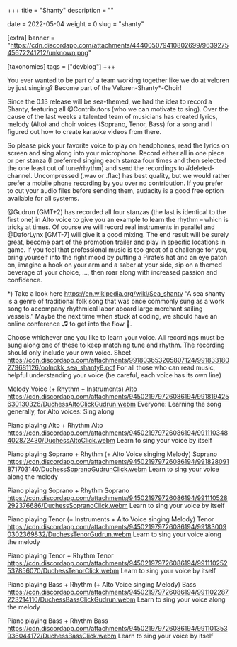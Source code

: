 +++
title = "Shanty"
description = ""

date = 2022-05-04
weight = 0
slug = "shanty"

[extra]
banner = "https://cdn.discordapp.com/attachments/444005079410802699/963927545672241212/unknown.png"

[taxonomies]
tags = ["devblog"]
+++

You ever wanted to be part of a team working together like we do at veloren by just singing? Become part of the Veloren-Shanty*-Choir! 

Since the 0.13 release will be sea-themed, we had the idea to record a Shanty, featuring all @Contributors (who we can motivate to sing). Over the cause of the last weeks a talented team of musicians has created lyrics, melody (Alto) and choir voices (Soprano, Tenor, Bass) for a song and I figured out how to create karaoke videos from there.

So please pick your favorite voice to play on headphones, read the lyrics on screen and sing along into your microphone. Record either all in one piece or per stanza (I preferred singing each stanza four times and then selected the one least out of tune/rhythm) and send the recordings to #deleted-channel.
Uncompressed (.wav or .flac) has best quality, but we would rather prefer a mobile phone recording by you over no contribution. If you prefer to cut your audio files before sending them, audacity is a good free option available for all systems.

@Gudrun (GMT+2)  has recorded all four stanzas (the last is identical to the first one) in Alto voice to give you an example to learn the rhythm – which is tricky at times. Of course we will record real instruments in parallel and @DaforLynx [GMT-7] will give it a good mixing. The end result will be surely great, become part of the promotion trailer and play in specific locations in game.
If you feel that professional music is too great of a challenge for you, bring yourself into the right mood by putting a Pirate’s hat and an eye patch on, imagine a hook on your arm and a saber at your side, sip on a themed beverage of your choice, …, then roar along with increased passion and confidence.

*) Take a look here https://en.wikipedia.org/wiki/Sea_shanty “A sea shanty is a genre of traditional folk song that was once commonly sung as a work song to accompany rhythmical labor aboard large merchant sailing vessels.”
Maybe the next time when stuck at coding, we should have an online conference ♫ to get into the flow 🛶.

Choose whichever one you like to learn your voice. All recordings must be sung along one of these to keep matching tune and rhythm. The recording should only include your own voice. 
Sheet https://cdn.discordapp.com/attachments/991803653205807124/991833180279681126/oolnokk_sea_shanty8.pdf
For all those who can read music, helpful understanding your voice (be careful, each voice  has its own line)

Melody Voice (+ Rhythm + Instruments)
Alto
https://cdn.discordapp.com/attachments/945021979726086194/991819425630130326/DuchessAltoClickGudrun.webm
Everyone: Learning the song generally, 
for Alto voices: Sing along

Piano playing Alto + Rhythm
Alto
https://cdn.discordapp.com/attachments/945021979726086194/991110348402872430/DuchessAltoClick.webm
Learn to sing your voice by itself

Piano playing Soprano + Rhythm (+ Alto Voice singing Melody)
Soprano
https://cdn.discordapp.com/attachments/945021979726086194/991828091871703140/DuchessSopranoGudrunClick.webm
Learn to sing your voice along the melody

Piano playing Soprano + Rhythm
Soprano
https://cdn.discordapp.com/attachments/945021979726086194/991110528292376686/DuchessSopranoClick.webm
Learn to sing your voice by itself

Piano playing Tenor (+ Instruments + Alto Voice singing Melody)
Tenor
https://cdn.discordapp.com/attachments/945021979726086194/991830090302369832/DuchessTenorGudrun.webm
Learn to sing your voice along the melody

Piano playing Tenor + Rhythm
Tenor
https://cdn.discordapp.com/attachments/945021979726086194/991110252537856070/DuchessTenorClick.webm
Learn to sing your voice by itself

Piano playing Bass + Rhythm (+ Alto Voice singing Melody)
Bass
https://cdn.discordapp.com/attachments/945021979726086194/991102287223214110/DuchessBassClickGudrun.webm
Learn to sing your voice along the melody

Piano playing Bass + Rhythm
Bass
https://cdn.discordapp.com/attachments/945021979726086194/991101353936044172/DuchessBassClick.webm
Learn to sing your voice by itself 